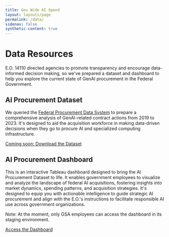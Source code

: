 ```yaml
---
title: Gov Wide AI Spend
layout: layouts/page
permalink: /data/
sidenav: false
synthetic-content: true
---
```

<h1>Data Resources</h1>
<p>
  E.O. 14110 directed agencies to promote transparency and encourage
  data-informed decision making, so we've prepared a dataset and dashboard to
  help you explore the current state of GenAI procurement in the Federal Government.
</p>
<h2>AI Procurement Dataset</h2>
<p>
  We queried the <a href="https://www.fpds.gov/" title="Federal Procurement Data System" target="_blank" class="usa-link--external">Federal Procurement Data System</a>
  to prepare a comprehensive analysis of GenAI-related contract actions from
  2019 to 2023. It's designed to aid the acquisition workforce in
  making data-driven decisions when they go to procure AI and specialized
  computing infrastructure.
</p>
<a href="#" class="usa-button usa-button--big usa-button--secondary"
  >Coming soon: Download the Dataset</a
>
<h2>AI Procurement Dashboard</h2>
<p>
  This is an interactive Tableau dashboard designed to bring the AI Procurement
  Dataset to life. It enables government employees to visualize and analyze the
  landscape of federal AI acquisitions, fostering insights into market dynamics,
  spending patterns, and acquisition strategies. It's designed to equip you with actionable intelligence to guide strategic AI
  procurement and align with the E.O.'s instructions to facilitate responsible AI use
  across government organizations.
</p>
<p>Note: At the moment, only GSA employees can access the dashboard in its staging environment.</p>
<a
  href="https://staging.d2d.gsa.gov/report/governmentwide-ai-eo-dashboard-0"
  title="This link will bring you to GSA's D2D environment where you can access the AI Procurement Dashboard"
  target="_blank"
  class="usa-button usa-button--big usa-button--primary usa-link--external"
  >Access the Dashboard</a
>
